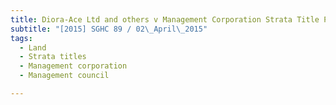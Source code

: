 ```yaml
---
title: Diora-Ace Ltd and others v Management Corporation Strata Title Plan No 3661 and others 
subtitle: "[2015] SGHC 89 / 02\_April\_2015"
tags:
  - Land
  - Strata titles
  - Management corporation
  - Management council

---
```


